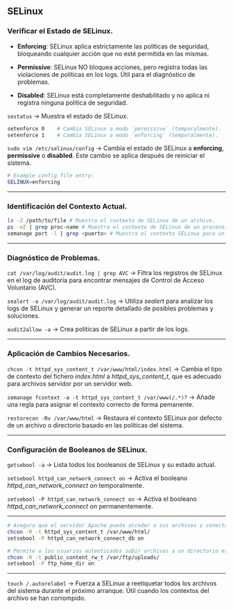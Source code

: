 ## SELinux

### Verificar el Estado de SELinux.

- **Enforcing**: SELinux aplica estrictamente las políticas de seguridad, bloqueando cualquier acción que no esté permitida en las mismas.

- **Permissive**: SELinux NO bloquea acciones, pero registra todas las violaciones de políticas en los logs. Útil para el diagnóstico de problemas.

- **Disabled**: SELinux está completamente deshabilitado y no aplica ni registra ninguna política de seguridad.

`sestatus` &rarr; Muestra el estado de SELinux.

```bash
setenforce 0	# Cambia SELinux a modo `permissive` (temporalmente).
setenforce 1	# Cambia SELinux a modo `enforcing` (temporalmente).
```

`sudo vim /etc/selinux/config` &rarr; Cambia el estado de SELinux a **enforcing**, **permissive** o **disabled**. Este cambio se aplica después de reiniciar el sistema.

```bash
# Example config file entry:
SELINUX=enforcing
```
---

### Identificación del Contexto Actual.

```bash
ls -Z /path/to/file	# Muestra el contexto de SELinux de un archivo.
ps -eZ | grep proc-name	# Muestra el contexto de SELinux de un proceso.
semanage port -l | grep <puerto> # Muestra el contexto SELinux para un puerto específico.
```
---

### Diagnóstico de Problemas.

`cat /var/log/audit/audit.log | grep AVC` &rarr; Filtra los registros de SELinux en el log de auditoría para encontrar mensajes de Control de Acceso Voluntario (AVC).

`sealert -a /var/log/audit/audit.log` &rarr; Utiliza *sealert* para analizar los logs de SELinux y generar un reporte detallado de posibles problemas y soluciones.

`audit2allow -a` &rarr; Crea políticas de SELinux a partir de los logs. 

---

### Aplicación de Cambios Necesarios.

`chcon -t httpd_sys_content_t /var/www/html/index.html` &rarr; Cambia el tipo de contexto del fichero *index.html* a *httpd_sys_content_t*, que es adecuado para archivos servidor por un servidor web.

`semanage fcontext -a -t httpd_sys_content_t /var/www(/.*)?` &rarr; Añade una regla para asignar el contexto correcto de forma pemanente.

`restorecon -Rv /var/www/html` &rarr; Restaura el contexto SELinux por defecto de un archivo o directorio basado en las políticas del sistema.

---

### Configuración de Booleanos de SELinux.

`getsebool -a` &rarr; Lista todos los booleanos de SELinux y su estado actual.

`setsebool httpd_can_network_connect on` &rarr; Activa el booleano *httpd_can_network_connect on* temporalmente.

`setsebool -P httpd_can_network_connect on` &rarr; Activa el booleano *httpd_can_network_connect on* permanentemente.

---

```bash
# Asegura que el servidor Apache pueda acceder a sus archivos y conectar a bases de datos remotas.
chcon -R -t httpd_sys_content_t /var/www/html/
setsebool -P httpd_can_network_connect_db on
```

```bash
# Permite a los usuarios autenticados subir archivos a un directorio específico.
chcon -R -t public_content_rw_t /var/ftp/uploads/
setsebool -P ftp_home_dir on
```
---

`touch /.autorelabel` &rarr; Fuerza a SELinux a reetiquetar todos los archivos del sistema durante el próximo arranque. Útil cuando los contextos del archivo se han corrompido.
